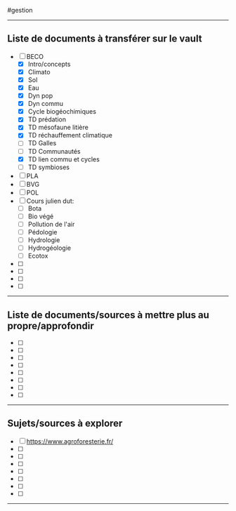 #gestion
___
## Liste de documents à transférer sur le vault
- [ ] BECO
	- [x] Intro/concepts
	- [x] Climato
	- [x] Sol
	- [x] Eau
	- [x] Dyn pop
	- [x] Dyn commu
	- [x] Cycle biogéochimiques
	- [x] TD prédation
	- [x] TD mésofaune litière
	- [x] TD réchauffement climatique
	- [ ] TD Galles
	- [ ] TD Communautés
	- [x] TD lien commu et cycles
	- [ ] TD symbioses
- [ ] PLA
- [ ] BVG
- [ ] POL
- [ ] Cours julien dut:
	- [ ] Bota
	- [ ] Bio végé
	- [ ] Pollution de l'air
	- [ ] Pédologie
	- [ ] Hydrologie
	- [ ] Hydrogéologie
	- [ ] Ecotox
- [ ] 
- [ ] 
- [ ] 
- [ ] 
___
## Liste de documents/sources à mettre plus au propre/approfondir
- [ ] 
- [ ] 
- [ ] 
- [ ] 
- [ ] 
- [ ] 
- [ ] 
- [ ] 
___
## Sujets/sources à explorer 
- [ ] https://www.agroforesterie.fr/
- [ ] 
- [ ] 
- [ ] 
- [ ] 
- [ ] 
- [ ] 
- [ ] 
___